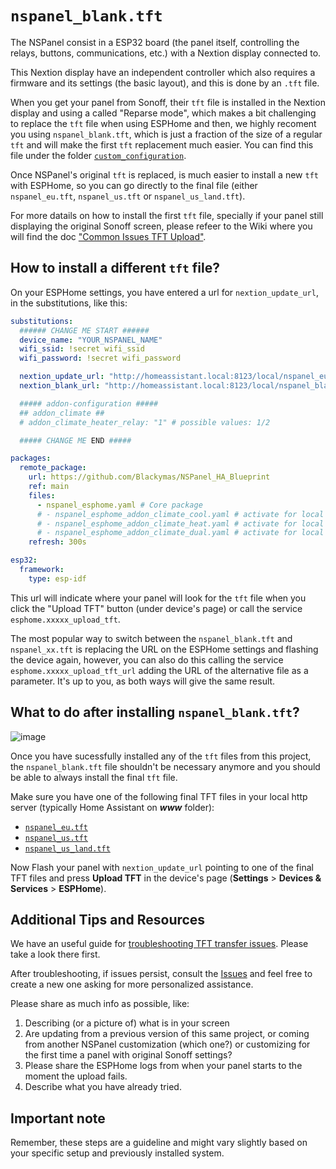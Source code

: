 # `nspanel_blank.tft`

The NSPanel consist in a ESP32 board (the panel itself, controlling the relays, buttons, communications, etc.) with a Nextion display connected to.

This Nextion display have an independent controller which also requires a firmware and its settings (the basic layout), and this is done by an `.tft` file.

When you get your panel from Sonoff, their `tft` file is installed in the Nextion display and using a called "Reparse mode", which makes a bit challenging to replace the `tft` file when using ESPHome and then, we highly recoment you using `nspanel_blank.tft`, which is just a fraction of the size of a regular `tft` and will make the first `tft` replacement much easier. You can find this file under the folder [`custom_configuration`](/custom_configuration).

Once NSPanel's original `tft` is replaced, is much easier to install a new `tft` with ESPHome, so you can go directly to the final file (either `nspanel_eu.tft`, `nspanel_us.tft` or `nspanel_us_land.tft`).

For more datails on how to install the first `tft` file, specially if your panel still displaying the original Sonoff screen, please refeer to the Wiki where you will find the doc ["Common Issues TFT Upload"](/wiki/(EN)-Common-Issues-TFT-Upload).


## How to install a different `tft` file?

On your ESPHome settings, you have entered a url for `nextion_update_url`, in the substitutions, like this:

```yaml
substitutions:
  ###### CHANGE ME START ######
  device_name: "YOUR_NSPANEL_NAME" 
  wifi_ssid: !secret wifi_ssid
  wifi_password: !secret wifi_password

  nextion_update_url: "http://homeassistant.local:8123/local/nspanel_eu.tft"
  nextion_blank_url: "http://homeassistant.local:8123/local/nspanel_blank.tft"

  ##### addon-configuration #####
  ## addon_climate ##
  # addon_climate_heater_relay: "1" # possible values: 1/2

  ##### CHANGE ME END #####

packages:
  remote_package:
    url: https://github.com/Blackymas/NSPanel_HA_Blueprint
    ref: main
    files:
      - nspanel_esphome.yaml # Core package
      # - nspanel_esphome_addon_climate_cool.yaml # activate for local climate (cooling) control
      # - nspanel_esphome_addon_climate_heat.yaml # activate for local climate (heater) control
      # - nspanel_esphome_addon_climate_dual.yaml # activate for local climate (dual) control
    refresh: 300s

esp32:
  framework:
    type: esp-idf
```

This url will indicate where your panel will look for the `tft` file when you click the "Upload TFT" button (under device's page) or call the service `esphome.xxxxx_upload_tft`.

The most popular way to switch between the `nspanel_blank.tft` and `nspanel_xx.tft` is replacing the URL on the ESPHome settings and flashing the device again, however, you can also do this calling the service `esphome.xxxxx_upload_tft_url` adding the URL of the alternative file as a parameter. It's up to you, as both ways will give the same result.

## What to do after installing `nspanel_blank.tft`?

![image](https://github.com/Blackymas/NSPanel_HA_Blueprint/assets/94725493/3b0bb950-4857-4c22-a53a-062d09f315dc)

Once you have sucessfully installed any of the `tft` files from this project, the `nspanel_blank.tft` file shouldn't be necessary anymore and you should be able to always install the final `tft` file.

Make sure you have one of the following final TFT files in your local http server (typically Home Assistant on ***www*** folder):
- [`nspanel_eu.tft`](../nspanel_eu.tft)
- [`nspanel_us.tft`](../nspanel_us.tft)
- [`nspanel_us_land.tft`](../nspanel_us_land.tft)

Now Flash your panel with `nextion_update_url` pointing to one of the final TFT files and press **Upload TFT** in the device's page (**Settings** > **Devices & Services** > **ESPHome**).

## Additional Tips and Resources
We have an useful guide for [troubleshooting TFT transfer issues](tft_upload.md). Please take a look there first.

After troubleshooting, if issues persist, consult the [Issues](/Blackymas/NSPanel_HA_Blueprint/issues) and feel free to create a new one asking for more personalized assistance.

Please share as much info as possible, like:
1. Describing (or a picture of) what is in your screen
2. Are updating from a previous version of this same project, or coming from another NSPanel customization (which one?) or customizing for the first time a panel with original Sonoff settings?
3. Please share the ESPHome logs from when your panel starts to the moment the upload fails.
4. Describe what you have already tried.

## Important note
Remember, these steps are a guideline and might vary slightly based on your specific setup and previously installed system.


